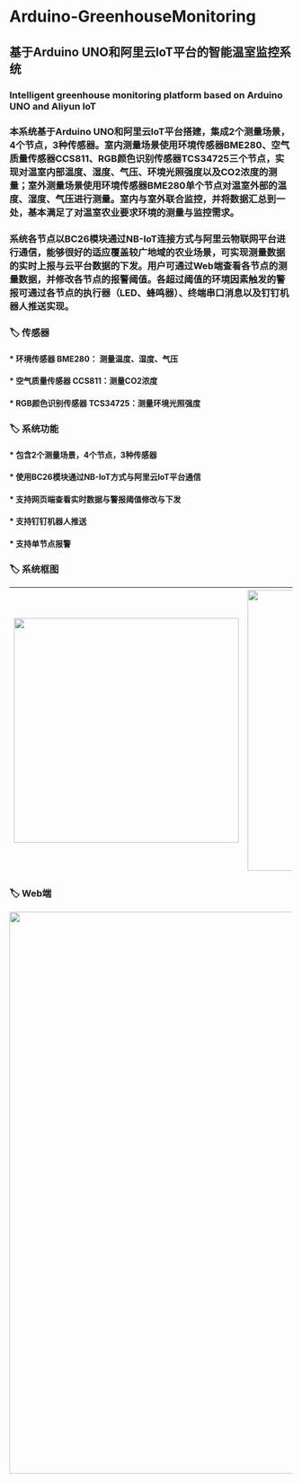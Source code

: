# Arduino-GreenhouseMonitoring
## 基于Arduino UNO和阿里云IoT平台的智能温室监控系统
### Intelligent greenhouse monitoring platform based on Arduino UNO and Aliyun IoT

###  本系统基于Arduino UNO和阿里云IoT平台搭建，集成2个测量场景，4个节点，3种传感器。室内测量场景使用环境传感器BME280、空气质量传感器CCS811、RGB颜色识别传感器TCS34725三个节点，实现对温室内部温度、湿度、气压、环境光照强度以及CO2浓度的测量；室外测量场景使用环境传感器BME280单个节点对温室外部的温度、湿度、气压进行测量。室内与室外联合监控，并将数据汇总到一处，基本满足了对温室农业要求环境的测量与监控需求。

###  系统各节点以BC26模块通过NB-IoT连接方式与阿里云物联网平台进行通信，能够很好的适应覆盖较广地域的农业场景，可实现测量数据的实时上报与云平台数据的下发。用户可通过Web端查看各节点的测量数据，并修改各节点的报警阈值。各超过阈值的环境因素触发的警报可通过各节点的执行器（LED、蜂鸣器）、终端串口消息以及钉钉机器人推送实现。

### 🏷️ 传感器
#### * 环境传感器 BME280： 测量温度、湿度、气压
#### * 空气质量传感器 CCS811：测量CO2浓度
#### * RGB颜色识别传感器 TCS34725：测量环境光照强度


### 🏷️ 系统功能
#### * 包含2个测量场景，4个节点，3种传感器 
#### * 使用BC26模块通过NB-IoT方式与阿里云IoT平台通信
#### * 支持网页端查看实时数据与警报阈值修改与下发
#### * 支持钉钉机器人推送
#### * 支持单节点报警

### 🏷️ 系统框图
|<img src="https://user-images.githubusercontent.com/95619684/165228318-213f051c-78c4-4b1a-b036-d4020ba8dada.png" width="400"/> | <img src="https://user-images.githubusercontent.com/95619684/165228391-80c63b8b-7f82-4a1f-816f-fc58c37d8747.png" width="500"/> |
|:---:|:---:|

### 🏷️ Web端
<img src="https://user-images.githubusercontent.com/95619684/165229414-9f435e49-56a5-4303-9946-e7cfaefe949c.png" width="1000" align=“center”/>


